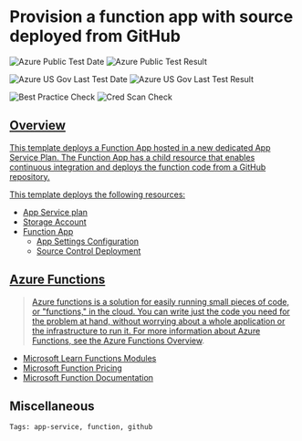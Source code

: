 # Provision a function app with source deployed from GitHub

![Azure Public Test Date](https://azurequickstartsservice.blob.core.windows.net/badges/201-function-app-dedicated-github-deploy/PublicLastTestDate.svg)
![Azure Public Test Result](https://azurequickstartsservice.blob.core.windows.net/badges/201-function-app-dedicated-github-deploy/PublicDeployment.svg)

![Azure US Gov Last Test Date](https://azurequickstartsservice.blob.core.windows.net/badges/201-function-app-dedicated-github-deploy/FairfaxLastTestDate.svg)
![Azure US Gov Last Test Result](https://azurequickstartsservice.blob.core.windows.net/badges/201-function-app-dedicated-github-deploy/FairfaxDeployment.svg)

![Best Practice Check](https://azurequickstartsservice.blob.core.windows.net/badges/201-function-app-dedicated-github-deploy/BestPracticeResult.svg)
![Cred Scan Check](https://azurequickstartsservice.blob.core.windows.net/badges/201-function-app-dedicated-github-deploy/CredScanResult.svg)

<a href="https://portal.azure.com/#create/Microsoft.Template/uri/https%3A%2F%2Fraw.githubusercontent.com%2Fazure%2Fazure-quickstart-templates%2Fmaster%2F201-function-app-dedicated-github-deploy%2Fazuredeploy.json" target="_blank">

## Overview

This template deploys a Function App hosted in a new dedicated App Service Plan. The Function App has a child resource that enables continuous integration and deploys the function code from a GitHub repository.

This template deploys the following resources:

- App Service plan
- Storage Account
- Function App
    - App Settings Configuration
    - Source Control Deployment

## Azure Functions

> Azure functions is a solution for easily running small pieces of code, or "functions," in the cloud. You can write just the code you need for the problem at hand, without worrying about a whole application or the infrastructure to run it. For more information about Azure Functions, see the [Azure Functions Overview](https://azure.microsoft.com/en-us/documentation/articles/functions-overview/).

- [Microsoft Learn Functions Modules](https://docs.microsoft.com/learn/browse/?products=azure-functions)
- [Microsoft Function Pricing](https://azure.microsoft.com/pricing/details/functions/)
- [Microsoft Function Documentation](https://docs.microsoft.com/en-us/azure/azure-functions/)

## Miscellaneous

``Tags: app-service, function, github``


